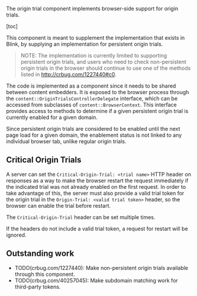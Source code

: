 The origin trial component implements browser-side support for origin trials.

[toc]

This component is meant to supplement the implementation that exists in Blink,
by supplying an implementation for persistent origin trials.

> NOTE: The implementation is currently limited to supporting persistent
> origin trials, and users who need to check non-persistent origin trials in
> the browser should continue to use one of the methods listed in
> http://crbug.com/1227440#c0.

The code is implemented as a component since it needs to be shared between
content embedders. It is exposed to the browser process through the 
`content::OriginTrialsControllerDelegate` interface, which can be accessed from
subclasses of `content::BrowserContext`. This interface provides access to
methods to determine if a given persistent origin trial is currently enabled
for a given domain.

Since persistent origin trials are considered to be enabled until the next page
load for a given domain, the enablement status is not linked to any individual
browser tab, unlike regular origin trials.

## Critical Origin Trials

A server can set the `Critical-Origin-Trial: <trial name>` HTTP header on
responses as a way to make the browser restart the request immediately if the
indicated trial was not already enabled on the first request.
In order to take advantage of this, the server must also provide a valid trial
token for the origin trial in the `Origin-Trial: <valid trial token>` header,
so the browser can enable the trial before restart.

The `Critical-Origin-Trial` header can be set multiple times.

If the headers do not include a valid trial token, a request for restart will be ignored.

## Outstanding work

-  TODO(crbug.com/1227440): Make non-persistent origin trials available through this component.
-  TODO(crbug.com/40257045): Make subdomain matching work for third-party tokens.
